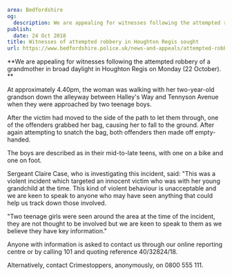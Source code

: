 ```yaml
area: Bedfordshire
og:
  description: We are appealing for witnesses following the attempted robbery in Houghton Regis at approximately 4.40pm on Monday (22 October).
publish:
  date: 24 Oct 2018
title: Witnesses of attempted robbery in Houghton Regis sought
url: https://www.bedfordshire.police.uk/news-and-appeals/attempted-robbery-appeal-oct18
```

**We are appealing for witnesses following the attempted robbery of a grandmother in broad daylight in Houghton Regis on Monday (22 October). **

At approximately 4.40pm, the woman was walking with her two-year-old grandson down the alleyway between Halley's Way and Tennyson Avenue when they were approached by two teenage boys.

After the victim had moved to the side of the path to let them through, one of the offenders grabbed her bag, causing her to fall to the ground. After again attempting to snatch the bag, both offenders then made off empty-handed.

The boys are described as in their mid-to-late teens, with one on a bike and one on foot.

Sergeant Claire Case, who is investigating this incident, said: "This was a violent incident which targeted an innocent victim who was with her young grandchild at the time. This kind of violent behaviour is unacceptable and we are keen to speak to anyone who may have seen anything that could help us track down those involved.

"Two teenage girls were seen around the area at the time of the incident, they are not thought to be involved but we are keen to speak to them as we believe they have key information."

Anyone with information is asked to contact us through our online reporting centre or by calling 101 and quoting reference 40/32824/18.

Alternatively, contact Crimestoppers, anonymously, on 0800 555 111.
